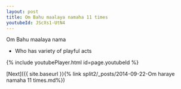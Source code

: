 ```yaml
---
layout: post
title: Om Bahu maalaya namaha 11 times
youtubeId: JScXs1-UtN4
---
```

 
 
Om Bahu maalaya nama 
 
 -  Who has variety of playful acts 
 
  
 
  
 
 
 
 
 
 


{% include youtubePlayer.html id=page.youtubeId %}
 
[Next]({{ site.baseurl }}{% link  split2/_posts/2014-09-22-Om haraye namaha 11 times.md%})
 
